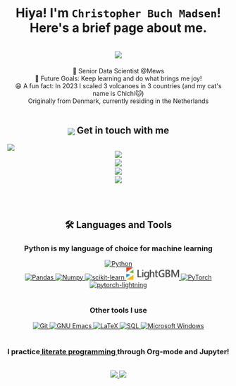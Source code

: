 # <div align="center">Hiya! I'm `Christopher Buch Madsen`!<br> Here's a brief page about me.<div/>

<br/>
<div align="center">
  <img src="https://media.giphy.com/media/phHuiaAA4KLdUwO7y1/giphy.gif">
<div/>

<br>
<div align="center">
🌱 Senior Data Scientist @Mews<br/>
🔭 Future Goals: Keep learning and do what brings me joy!<br/>
😄 A fun fact: In 2023 I scaled 3 volcanoes in 3 countries (and my cat's name is Chichi🐱)<br/>
Originally from Denmark, currently residing in the Netherlands
</div>
</br>
  
## <div align="center"><img align="center" width="30" src="https://assets.dryicons.com/uploads/icon/svg/7789/cbbc7282-1038-4d16-99bf-53b0bdec0a87.svg"> Get in touch with me</div>

<div align="center">
  <a href="https://open.spotify.com/user/zba15s8y1o725cljh2gexlt17">
    <img align="right" width="600" src="https://novatorem-christophermadsen.vercel.app/api/spotify/?background_color=0D1117&border_color=0D1117">
  </a>
  <a href="https://christophermadsen.github.io/">
    <img width="150" src="https://svgshare.com/i/cfU.svg">
  </a>
  </br>
  <a href="https://www.linkedin.com/in/christopher-buch-madsen/">
    <img width="150" src="https://img.shields.io/badge/linkedin-%230077B5.svg?style=for-the-badge&logo=linkedin&logoColor=white">
  </a>
  </br>
  <a href="https://stackoverflow.com/users/10739860/cb-madsen">
    <img width="150" src="https://svgshare.com/i/cgd.svg">
  </a>
  </br>
  <a href="https://mailhide.io/e/caw60Mo0">
    <img width="150" src="https://img.shields.io/badge/Gmail-D14836?style=for-the-badge&logo=gmail&logoColor=white">
  </a>
</div>

</br></br>

## <div align="center">🛠 Languages and Tools</div>
### <div align="center">Python is my language of choice for machine learning</div>
  
<div align="center">
  <a href="https://www.python.org/">
    <img width="200" alt="Python" src="https://img.shields.io/badge/python-3670A0?style=for-the-badge&logo=python&logoColor=ffdd54">
  <a/>
    <br/>
  <a href="https://pandas.pydata.org/">
    <img alt="Pandas" src="https://img.shields.io/badge/pandas-%23150458.svg?style=for-the-badge&logo=pandas&logoColor=white">
  <a/>
  <a href="https://numpy.org/">
    <img alt="Numpy" src="https://img.shields.io/badge/numpy-%23013243.svg?style=for-the-badge&logo=numpy&logoColor=white">
  <a/>
  <a href="https://scikit-learn.org/stable/">
    <img alt="scikit-learn" src="https://img.shields.io/badge/scikit--learn-%23F7931E.svg?style=for-the-badge&logo=scikit-learn&logoColor=white">
  <a/>
  <a href="https://github.com/microsoft/LightGBM">
    <img width="120" alt="LightGBM" src="https://raw.githubusercontent.com/microsoft/LightGBM/a91e4b2d1877d86030d2de5d07e9257aebc9f143/docs/logo/LightGBM_logo_black_text.svg">
  <a/>
  <a href="https://pytorch.org/">
    <img alt="PyTorch" src="https://img.shields.io/badge/PyTorch-%23EE4C2C.svg?style=for-the-badge&logo=PyTorch&logoColor=white">
  <a/>
  <a href="https://www.pytorchlightning.ai/">
    <img alt="pytorch-lightning" src="https://img.shields.io/badge/PyTorch Lightning-792EE5?style=for-the-badge&logo=PyTorch Lightning&logoColor=white">
  <a/>
</div>

</br>

<div align="center">
  <h3>Other tools I use</h3>
  <a href="https://git-scm.com/">
    <img alt="Git" src="https://img.shields.io/badge/git-%23F05033.svg?style=for-the-badge&logo=git&logoColor=white">
  <a/>
  <a href="https://www.gnu.org/software/emacs/">
    <img alt="GNU Emacs" src="https://img.shields.io/badge/Emacs-%237F5AB6.svg?&style=for-the-badge&logo=gnu-emacs&logoColor=white">
  <a/>
  
  <a href="https://www.latex-project.org/">
    <img alt="LaTeX" src="https://img.shields.io/badge/LaTeX-47A141?style=for-the-badge&logo=LaTeX&logoColor=white">
  <a/>
  <a href="https://en.wikipedia.org/wiki/SQL">
    <img alt="SQL" src="https://img.shields.io/badge/SQLite-07405E?style=for-the-badge&logo=sqlite&logoColor=whitee">
  <a/>
  <a href="https://www.microsoft.com/en-us/windows">
    <img alt="Microsoft Windows" src="https://img.shields.io/badge/Windows-0078D6?style=for-the-badge&logo=windows&logoColor=white">
  <a/>
</div>

</br>

<div align="center">
  <h3>I practice<a href="https://en.wikipedia.org/wiki/Literate_programming"> literate programming </a>through Org-mode and Jupyter!</h1></br>
  <a href="https://orgmode.org/">
    <img src="https://orgmode.org/resources/img/org-mode-unicorn.svg">
  </a>
  
  <!--
  <a href="https://github.com/nteract/hydrogen">
    <img src="https://camo.githubusercontent.com/a0076b9d69ea4b02d89c95a611140debd250b9962a11946de2315a91ec2ced87/68747470733a2f2f63646e2e7261776769742e636f6d2f6e7465726163742f687964726f67656e2f31376564613234352f7374617469632f616e696d6174652d6c6f676f2e737667">
  </a>
  -->
  
  <a href="https://jupyter.org/">
    <img width="130" src="https://upload.wikimedia.org/wikipedia/commons/thumb/3/38/Jupyter_logo.svg/1200px-Jupyter_logo.svg.png">
  </a>
</div>
